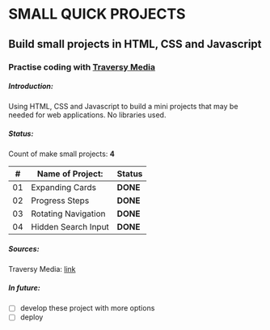 # SMALL QUICK PROJECTS
## Build small projects in HTML, CSS and Javascript
### Practise coding with [Traversy Media](https://traversymedia.com)

##### Introduction:
Using HTML, CSS and Javascript to build a mini projects that may be needed for web applications. No libraries used.

##### Status:
Count of make small projects: **4**

|#|Name of Project:|Status|
|---|---|---|
|01| Expanding Cards | **DONE** |
|02| Progress Steps | **DONE** |
|03| Rotating Navigation | **DONE** |
|04| Hidden Search Input | **DONE** |


##### Sources:
Traversy Media: [link](https://github.com/bradtraversy/50projects50days)

##### In future:
- [ ] develop these project with more options
- [ ] deploy